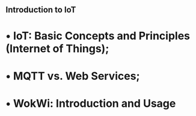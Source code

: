 ## Introduction to IoT

# • IoT: Basic Concepts and Principles (Internet of Things);
# • MQTT vs. Web Services;
# • WokWi: Introduction and Usage
